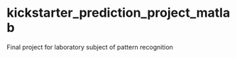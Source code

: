# kickstarter_prediction_project_matlab
Final project for laboratory subject of pattern recognition
